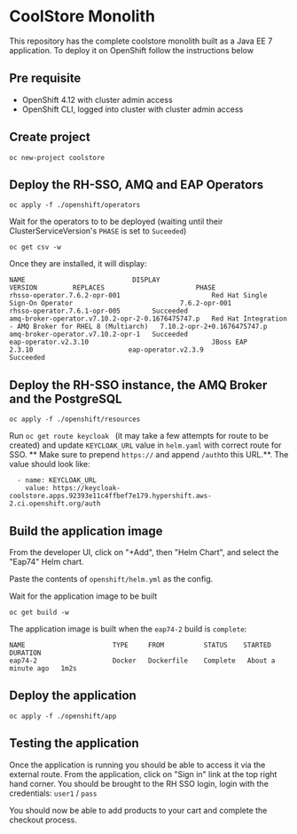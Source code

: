 # CoolStore Monolith

This repository has the complete coolstore monolith built as a Java EE 7 application. To deploy it on OpenShift follow the instructions below

## Pre requisite

* OpenShift 4.12 with cluster admin access
* OpenShift CLI, logged into cluster with cluster admin access

## Create project

```
oc new-project coolstore
```

## Deploy the RH-SSO, AMQ and EAP Operators

```
oc apply -f ./openshift/operators
```

Wait for the operators to to be deployed (waiting until their ClusterServiceVersion's `PHASE` is set to `Suceeded`)

```
oc get csv -w
```

Once they are installed, it will display:

```
NAME                           DISPLAY                           VERSION         REPLACES                       PHASE
rhsso-operator.7.6.2-opr-001                       Red Hat Single Sign-On Operator                           7.6.2-opr-001                 rhsso-operator.7.6.1-opr-005        Succeeded
amq-broker-operator.v7.10.2-opr-2-0.1676475747.p   Red Hat Integration - AMQ Broker for RHEL 8 (Multiarch)   7.10.2-opr-2+0.1676475747.p   amq-broker-operator.v7.10.2-opr-1   Succeeded
eap-operator.v2.3.10                               JBoss EAP                                                 2.3.10                        eap-operator.v2.3.9                 Succeeded
```

## Deploy the RH-SSO instance, the AMQ Broker and the PostgreSQL

```
oc apply -f ./openshift/resources
```

Run `oc get route keycloak ` (it may take a few attempts for route to be created) and update `KEYCLOAK_URL` value in `helm.yaml` with correct route for SSO.
** Make sure to prepend `https://` and append `/auth`to this URL.**. The value should look like:

```
  - name: KEYCLOAK_URL
    value: https://keycloak-coolstore.apps.92393e11c4ffbef7e179.hypershift.aws-2.ci.openshift.org/auth
````

## Build the application image

From the developer UI, click on "+Add", then "Helm Chart", and select the "Eap74" Helm chart.

Paste the contents of `openshift/helm.yml` as the config.

Wait for the application image to be built

```
oc get build -w
```

The application image is built when the `eap74-2` build is `complete`:

```
NAME                      TYPE     FROM          STATUS    STARTED         DURATION
eap74-2                   Docker   Dockerfile    Complete   About a minute ago   1m2s
```

## Deploy the application

```
oc apply -f ./openshift/app
```

## Testing the application

Once the application is running you should be able to access it via the external route. From the application, click on "Sign in" link at the top right hand corner.  You should be brought to the RH SSO login, login with the credentials: `user1` / `pass`

You should now be able to add products to your cart and complete the checkout process.

